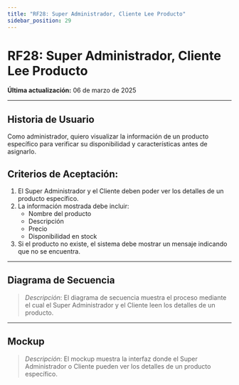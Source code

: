 ```yaml
---
title: "RF28: Super Administrador, Cliente Lee Producto"  
sidebar_position: 29
---
```


# RF28: Super Administrador, Cliente Lee Producto  

**Última actualización:** 06 de marzo de 2025  

---

## Historia de Usuario  

Como administrador, quiero visualizar la información de un producto específico para verificar su disponibilidad y características antes de asignarlo.


## **Criterios de Aceptación:**  

1. El Super Administrador y el Cliente deben poder ver los detalles de un producto específico.  
2. La información mostrada debe incluir:  
   - Nombre del producto  
   - Descripción  
   - Precio  
   - Disponibilidad en stock  
3. Si el producto no existe, el sistema debe mostrar un mensaje indicando que no se encuentra.  

---

## **Diagrama de Secuencia**  

> *Descripción*: El diagrama de secuencia muestra el proceso mediante el cual el Super Administrador y el Cliente leen los detalles de un producto.  

---

## **Mockup**  

> *Descripción*: El mockup muestra la interfaz donde el Super Administrador o Cliente pueden ver los detalles de un producto específico.  
